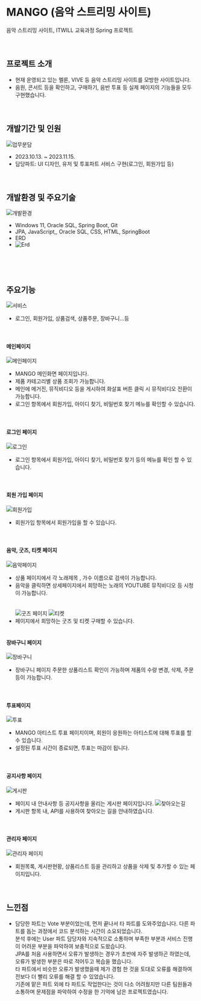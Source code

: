 <br/><br/><br/>

# MANGO (음악 스트리밍 사이트)
음악 스트리밍 사이트, ITWILL 교육과정 Spring 프로젝트
<br/><br/><br/>

## 프로젝트 소개
* 현재 운영되고 있는 멜론, VIVE 등 음악 스트리밍 사이트를 모방한 사이트입니다. 
* 음원, 콘서트 등을 확인하고, 구매하기, 음반 투표 등 실제 페이지의 기능들을 모두 구현했습니다.
<br/><br/><br/>

## 개발기간 및 인원
![업무분담](https://github.com/CHAERINYOU/Portfolio/assets/133833066/cd805d47-d815-47fb-9943-bd5733b591c1)
* 2023.10.13. ~ 2023.11.15.
* 담당파트: UI 디자인, 유저 및 투표파트 서비스 구현(로그인, 회원가입 등)
<br/><br/><br/>

## 개발환경 및 주요기술
![개발환경](https://github.com/CHAERINYOU/Portfolio/assets/133833066/b4c26e64-da17-4207-9cba-772bbda35ebd)
* Windows 11, Oracle SQL, Spring Boot, Git
* JPA, JavaScript,, Oracle SQL, CSS, HTML, SpringBoot 
* ERD
* ![Erd](https://github.com/CHAERINYOU/Portfolio/assets/133833066/d8235289-996b-425a-8fc1-b5ed4b12d848)

<br/><br/><br/>

## 주요기능
![서비스](https://github.com/CHAERINYOU/Portfolio/assets/133833066/b0d1ef7a-5a57-447f-b479-6d331f99cec3)
* 로그인, 회원가입, 상품검색, 상품주문, 장바구니...등
<br/><br/><br/>

#### 메인페이지

![메인페이지](https://github.com/2023-05-JAVA-DEVELOPER-143/web-project-team2-bbbb/assets/133833066/322e25ca-2f1a-4f00-8142-d7dfce62e1c8)
*  MANGO 메인화면 페이지입니다.
*  제품 카테고리별 상품 조회가 가능합니다.
*  메인에 메거진, 뮤직비디오 등을 게시하여 화살표 버튼 클릭 시 뮤직비디오 전환이 가능합니다.
*  로그인 항목에서 회원가입, 아이디 찾기, 비밀번호 찾기 메뉴를 확인할 수 있습니다. 
<br/><br/><br/>

#### 로그인 페이지

![로그인](https://github.com/2023-05-JAVA-DEVELOPER-143/web-project-team2-bbbb/assets/133833066/f99b8fff-ddf5-4dea-85f0-e53ec9d5e461)
* 로그인 항목에서 회원가입, 아이디 찾기, 비밀번호 찾기 등의 메뉴를 확인 할 수 있습니다.
<br/><br/><br/>

#### 회원 가입 페이지
![회원가입](https://github.com/2023-05-JAVA-DEVELOPER-143/web-project-team2-bbbb/assets/133833066/5ad72c63-46fb-4985-97d7-255d7eee0d9c)
* 회원가입 항목에서 회원가입을 할 수 있습니다.<br/><br/><br/>


#### 음악, 굿즈, 티켓 페이지
![음악페이지](https://github.com/2023-05-JAVA-DEVELOPER-143/web-project-team2-bbbb/assets/133833066/fb8f5d92-3985-4b66-9e7b-95bf08a1c38d)
* 상품 페이지에서 각 노래제목 , 가수 이름으로 검색이 가능합니다.
* 음악을 클릭하면 상세페이지에서 희망하는 노래의 YOUTUBE 뮤직비디오 등 시청이 가능합니다.<br/><br/><br/>
![굿즈 페이지](https://github.com/2023-05-JAVA-DEVELOPER-143/web-project-team2-bbbb/assets/133833066/e5b2b4f9-3743-4812-ba2a-8037071fd3e4)
![티켓](https://github.com/2023-05-JAVA-DEVELOPER-143/web-project-team2-bbbb/assets/133833066/c0a2eb2f-940f-4b58-b2ea-05954400e25b)
* 페이지에서 희망하는 굿즈 및 티켓 구매할 수 있습니다.<br/><br/>


#### 장바구니 페이지
![장바구니](https://github.com/2023-05-JAVA-DEVELOPER-143/web-project-team2-bbbb/assets/133833066/fd465633-8dbb-4701-b003-9ef8d48e53e3)
* 장바구니 페이지 주문한 상품리스트 확인이 가능하며 제품의 수량 변경, 삭제, 주문 등이 가능합니다.<br/><br/><br/>

#### 투표페이지
![투표](https://github.com/2023-05-JAVA-DEVELOPER-143/web-project-team2-bbbb/assets/133833066/bca7d131-f1f9-462e-b682-e9c0df2b6018)
* MANGO 아티스트 투표 페이지이며, 회원이 응원하는 아티스트에 대해 투표를 할 수 있습니다.
* 설정된 투표 시간이 종료되면, 투표는 마감이 됩니다. <br/><br/><br/>

#### 공지사항 페이지
![게시판](https://github.com/2023-05-JAVA-DEVELOPER-143/web-project-team2-bbbb/assets/133833066/3db2d3ef-33f3-4ac6-bd3f-c5ca327232b4)
* 페이지 내 안내사항 등 공지사항을 올리는 게시판 페이지입니다.
![찾아오는길](https://github.com/2023-05-JAVA-DEVELOPER-143/web-project-team2-bbbb/assets/133833066/eefab367-622d-4bde-9258-d31ac6ef083b)
* 게시판 항목 내, API를 사용하여 찾아오는 길을 안내하였습니다.<br/><br/><br/>


#### 관리자 페이지
![관리자 페이지](https://github.com/2023-05-JAVA-DEVELOPER-143/web-project-team2-bbbb/assets/133833066/2840e70c-7cd5-46af-afcc-429f289bc70c)
* 회원목록, 게시판현황, 상품리스트 등을 관리하고 상품을 삭제 및 추가할 수 있는 페이지입니다.<br/><br/><br/>

## 느낀점
* 담당한 파트는 Vote 부분이었는데, 먼저 끝나서 타 파트를 도와주었습니다. 다른 파트를 돕는 과정에서 코드 분석하는 시간이 소요되었습니다.<br/>
분석 후에는 User 파트 담당자와 지속적으로 소통하며 부족한 부분과 서비스 진행이 어려운 부분을 파악하여 보충적으로 도왔습니다. <br/> JPA를 처음 사용하면서 오류가 발생하는 경우가 초반에 자주 발생하곤 하였는데, 오류가 발생한 부분은 따로 적어두고 복습을 했습니다.<br/>
타 파트에서 비슷한 오류가 발생했을때 제가 경험 한 것을 토대로 오류를 해결하여 전보다 더 빨리 오류를 해결 할 수 있었습니다.<br/>
기존에 맡은 파트 외에 타 파트도 작업한다는 것이 다소 어려웠지만 다른 팀원들과 소통하며 문제점을 파악하여 수정을 한 기억에 남은 프로젝트였습니다.<br/>
